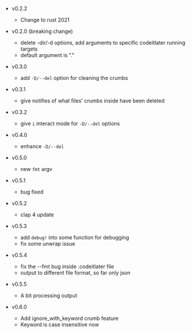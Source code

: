 + v0.2.2
  + Change to rust 2021

+ v0.2.0 (breaking change)
  + delete -dir/-d options, add arguments to specific codeitlater running targets
  + default argument is "."

+ v0.3.0
  + add `-D/--del` option for cleaning the crumbs

+ v0.3.1
  + give notifies of what files' crumbs inside have been deleted

+ v0.3.2
  + give `i` interact mode for `-D/--del` options

+ v0.4.0
  + enhance `-D/--del`

+ v0.5.0
  + new `fmt` argv

+ v0.5.1
  + bug fixed

+ v0.5.2
  + clap 4 update
  
+ v0.5.3
  + add `debug!` into some function for debugging
  + fix some unwrap issue

+ v0.5.4
  + fix the --fmt bug inside .codeitlater file
  + output to different file format, so far only json

+ v0.5.5
  + A bit processing output

+ v0.6.0
  + Add ignore\_with\_keyword crumb feature
  + Keyword is case insensitive now
